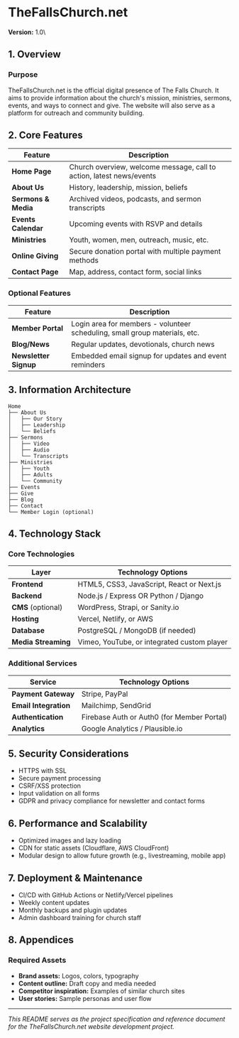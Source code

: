 TheFallsChurch.net
==================

**Version:** 1.0\

1\. Overview
------------

### Purpose

TheFallsChurch.net is the official digital presence of The Falls Church. It aims to provide information about the church's mission, ministries, sermons, events, and ways to connect and give. The website will also serve as a platform for outreach and community building.

2\. Core Features
-----------------

| Feature | Description |
| --- | --- |
| **Home Page** | Church overview, welcome message, call to action, latest news/events |
| **About Us** | History, leadership, mission, beliefs |
| **Sermons & Media** | Archived videos, podcasts, and sermon transcripts |
| **Events Calendar** | Upcoming events with RSVP and details |
| **Ministries** | Youth, women, men, outreach, music, etc. |
| **Online Giving** | Secure donation portal with multiple payment methods |
| **Contact Page** | Map, address, contact form, social links |

### Optional Features

| Feature | Description |
| --- | --- |
| **Member Portal** | Login area for members - volunteer scheduling, small group materials, etc. |
| **Blog/News** | Regular updates, devotionals, church news |
| **Newsletter Signup** | Embedded email signup for updates and event reminders |

3\. Information Architecture
----------------------------

```
Home
├── About Us
│   ├── Our Story
│   ├── Leadership
│   └── Beliefs
├── Sermons
│   ├── Video
│   ├── Audio
│   └── Transcripts
├── Ministries
│   ├── Youth
│   ├── Adults
│   └── Community
├── Events
├── Give
├── Blog
├── Contact
└── Member Login (optional)

```
4\. Technology Stack
--------------------

### Core Technologies

| Layer | Technology Options |
| --- | --- |
| **Frontend** | HTML5, CSS3, JavaScript, React or Next.js |
| **Backend** | Node.js / Express OR Python / Django |
| **CMS** (optional) | WordPress, Strapi, or Sanity.io |
| **Hosting** | Vercel, Netlify, or AWS |
| **Database** | PostgreSQL / MongoDB (if needed) |
| **Media Streaming** | Vimeo, YouTube, or integrated custom player |

### Additional Services

| Service | Technology Options |
| --- | --- |
| **Payment Gateway** | Stripe, PayPal |
| **Email Integration** | Mailchimp, SendGrid |
| **Authentication** | Firebase Auth or Auth0 (for Member Portal) |
| **Analytics** | Google Analytics / Plausible.io |

5\. Security Considerations
---------------------------

-   HTTPS with SSL
-   Secure payment processing
-   CSRF/XSS protection
-   Input validation on all forms
-   GDPR and privacy compliance for newsletter and contact forms

6\. Performance and Scalability
-------------------------------

-   Optimized images and lazy loading
-   CDN for static assets (Cloudflare, AWS CloudFront)
-   Modular design to allow future growth (e.g., livestreaming, mobile app)

7\. Deployment & Maintenance
----------------------------

-   CI/CD with GitHub Actions or Netlify/Vercel pipelines
-   Weekly content updates
-   Monthly backups and plugin updates
-   Admin dashboard training for church staff

8\. Appendices
---------------

### Required Assets

-   **Brand assets:** Logos, colors, typography
-   **Content outline:** Draft copy and media needed
-   **Competitor inspiration:** Examples of similar church sites
-   **User stories:** Sample personas and user flow

* * * * *

*This README serves as the project specification and reference document for the TheFallsChurch.net website development project.*
